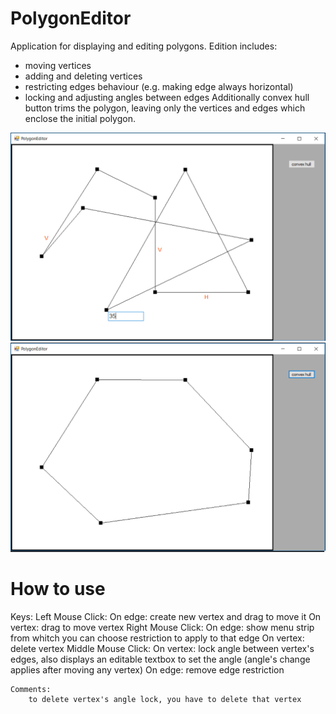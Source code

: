# PolygonEditor

Application for displaying and editing polygons. Edition includes:
 - moving vertices 
 - adding and deleting vertices
 - restricting edges behaviour (e.g. making edge always horizontal)
 - locking and adjusting angles between edges
Additionally convex hull button trims the polygon, leaving only the vertices and edges which enclose the initial polygon.

![alt text](https://raw.githubusercontent.com/Krucjator/PolygonEditor/master/Polygon1.png)
![alt text](https://raw.githubusercontent.com/Krucjator/PolygonEditor/master/Polygon2.png)

# How to use

Keys:
	Left Mouse Click:
		On edge: create new vertex and drag to move it
		On vertex: drag to move vertex
	Right Mouse Click:
		On edge: show menu strip from whitch you can choose restriction to apply to that edge
		On vertex: delete vertex
	Middle Mouse Click:
		On vertex: lock angle between vertex's edges, also displays an editable textbox to set the angle (angle's change applies after moving any vertex)
		On edge: remove edge restriction

	Comments:
		to delete vertex's angle lock, you have to delete that vertex
